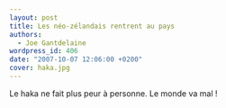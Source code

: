 ```yaml
---
layout: post
title: Les néo-zélandais rentrent au pays
authors:
  - Joe Gantdelaine
wordpress_id: 406
date: "2007-10-07 12:06:00 +0200"
cover: haka.jpg
---
```


Le haka ne fait plus peur à personne. Le monde va mal !
